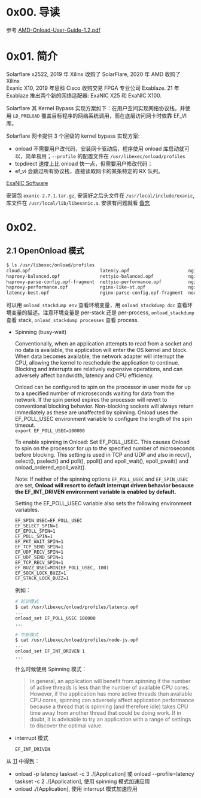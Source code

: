 # 0x00. 导读

参考 [AMD-Onload-User-Guide-1.2.pdf](https://redhawk.concurrent-rt.com/docs/root/1Linux/1RedHawk/9.2/AMD-Onload-User-Guide-1.2.pdf)

# 0x01. 简介

Solarflare x2522, 2019 年 Xilinx 收购了 SolarFlare, 2020 年 AMD 收购了 Xilinx  
Exanic X10, 2019 年思科 Cisco 收购交易 FPGA 专业公司 Exablaze. 21 年 Exablaze 推出两个新的网络适配器: ExaNIC X25 和 ExaNIC X100.

Solarflare 其 Kernel Bypass 实现方案如下：在用户空间实现网络协议栈，并使用 `LD_PRELOAD` 覆盖目标程序的网络系统调用，而在底层访问网卡时依靠 EF_VI 库。  

Solarflare 网卡提供 3 个层级的 kernel bypass 实现方案:
- onload 不需要用户改代码，安装网卡驱动后，程序使用 onload 库启动就可以，简单易用；`--profile` 的配置文件在 `/usr/libexec/onload/profiles`
- tcpdirect 速度上比 onload 快一点，但需要用户修改代码；
- ef_vi 会跳过所有协议栈，直接读取网卡的某条特定的 RX 队列。

[ExaNIC Software](https://github.com/cisco/exanic-software/tree/master)

安装包 `exanic-2.7.1.tar.gz`, 安装好之后头文件在 `/usr/local/include/exanic`, 库文件在 `/usr/local/lib/libexanic.a`. 安装有问题就看 [备忘](../../../tool/备忘.md)

# 0x02. 

## 2.1 OpenOnload 模式

```bash
$ ls /usr/libexec/onload/profiles
cloud.opf                          latency.opf                      nginx-proxy-balanced.opf         proxy-throughput.opf-fragment  throughput.opf-fragment
haproxy-balanced.opf               nettyio-balanced.opf             nginx-proxy-performance.opf      redis-balanced.opf             wait-old-cluster-exit.opf-fragment
haproxy-parse-config.opf-fragment  nettyio-performance.opf          nginx-webserver-balanced.opf     redis-performance.opf          wan-traffic.opf-fragment
haproxy-performance.opf            nginx-like-st.opf                nginx-webserver-performance.opf  safe.opf                       zeromq.opf
latency-best.opf                   nginx-parse-config.opf-fragment  node-js.opf                      throughput_base.opf-fragment
```

可以用 `onload_stackdump env` 查看环境变量，用 `onload_stackdump doc` 查看环境变量的描述。注意环境变量是 per-stack 还是 per-process, `onload_stackdump` 查看 stack, `onload_stackdump processes` 查看 process.

- Spinning (busy-wait)

    Conventionally, when an application attempts to read from a socket and no data is available, the application will enter the OS kernel and block. 
    When data becomes available, the network adapter will interrupt the CPU, allowing the kernel to reschedule the application to continue.
    Blocking and interrupts are relatively expensive operations, and can adversely affect bandwidth, latency and CPU efficiency.

    Onload can be configured to spin on the processor in user mode for up to a specified number of microseconds waiting for data from the network. If the spin period expires the processor will revert to conventional blocking behavior. Non-blocking sockets will always return immediately as these are unaffected by spinning.
    Onload uses the EF_POLL_USEC environment variable to configure the length of the spin timeout.  
    `export EF_POLL_USEC=100000`

    To enable spinning in Onload: Set EF_POLL_USEC. This causes Onload to spin on the processor for up to the specified number of microseconds before blocking. This setting is used in TCP and UDP and also in recv(), select(), pselect() and poll(), ppoll() and epoll_wait(), epoll_pwait() and onload_ordered_epoll_wait().

    Note: If neither of the spinning options `EF_POLL_USEC` and `EF_SPIN_USEC` are set, **Onload will resort to default interrupt driven behavior because the EF_INT_DRIVEN environment variable is enabled by default.** 

    Setting the EF_POLL_USEC variable also sets the following environment variables.
    ```
    EF_SPIN_USEC=EF_POLL_USEC
    EF_SELECT_SPIN=1
    EF_EPOLL_SPIN=1
    EF_POLL_SPIN=1
    EF_PKT_WAIT_SPIN=1
    EF_TCP_SEND_SPIN=1
    EF_UDP_RECV_SPIN=1
    EF_UDP_SEND_SPIN=1
    EF_TCP_RECV_SPIN=1
    EF_BUZZ_USEC=MIN(EF_POLL_USEC, 100)
    EF_SOCK_LOCK_BUZZ=1
    EF_STACK_LOCK_BUZZ=1
    ```

    例如：
    ```bash
    # 轮训模式
    $ cat /usr/libexec/onload/profiles/latency.opf
    ...
    onload_set EF_POLL_USEC 100000
    ...

    # 中断模式
    $ cat /usr/libexec/onload/profiles/node-js.opf
    ...
    onload_set EF_INT_DRIVEN 1
    ...
    ```

    什么时候使用 Spinning 模式：
    > In general, an application will benefit from spinning if the number of active threads is less than the number of available CPU cores. However, if the application has more active threads than available CPU cores, spinning can adversely affect application performance because a thread that is spinning (and therefore idle) takes CPU time away from another thread that could be doing work. If in doubt, it is advisable to try an application with a range of settings to discover the optimal value.

- interrupt 模式

    `EF_INT_DRIVEN`


从 [11](https://www.hanlinit.com/docs/common-questions-2/) 中得到：
- onload -p latency taskset -c 3 ./[Application] 或 onload --profile=latency taskset -c 2 ./[Application], 使用 spinning 模式加速应用
- onload ./[Application], 使用 interrupt 模式加速应用
